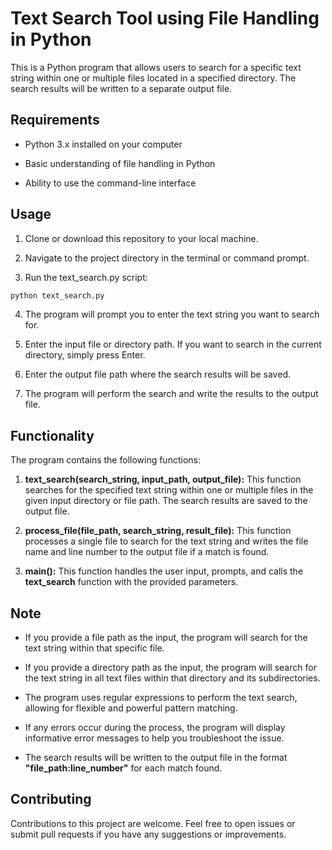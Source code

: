 # Text Search Tool using File Handling in Python

This is a Python program that allows users to search for a specific text string within one or multiple files located in a specified directory. The search results will be written to a separate output file.

## Requirements

- Python 3.x installed on your computer

- Basic understanding of file handling in Python

- Ability to use the command-line interface

## Usage

1. Clone or download this repository to your local machine.

2. Navigate to the project directory in the terminal or command prompt.

3. Run the text_search.py script:

```bash
python text_search.py
```

4. The program will prompt you to enter the text string you want to search for.

5. Enter the input file or directory path. If you want to search in the current directory, simply press Enter.

6. Enter the output file path where the search results will be saved.

7. The program will perform the search and write the results to the output file.

## Functionality

The program contains the following functions:

1. **text_search(search_string, input_path, output_file):** This function searches for the specified text string within one or multiple files in the given input directory or file path. The search results are saved to the output file.

2. **process_file(file_path, search_string, result_file):** This function processes a single file to search for the text string and writes the file name and line number to the output file if a match is found.

3. **main():** This function handles the user input, prompts, and calls the **text_search** function with the provided parameters.

## Note

- If you provide a file path as the input, the program will search for the text string within that specific file.

- If you provide a directory path as the input, the program will search for the text string in all text files within that directory and its subdirectories.

- The program uses regular expressions to perform the text search, allowing for flexible and powerful pattern matching.

- If any errors occur during the process, the program will display informative error messages to help you troubleshoot the issue.

- The search results will be written to the output file in the format **"file_path:line_number"** for each match found.

## Contributing

Contributions to this project are welcome. Feel free to open issues or submit pull requests if you have any suggestions or improvements.